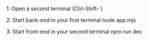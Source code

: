 1: Open a second terminal (Ctrl-Shift-`)

2: Start back-end in your first terminal
node app.mjs

3: Start front-end in your second terminal
npm run dev